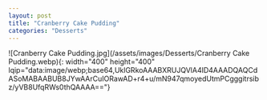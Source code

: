 ```yaml
---
layout: post
title: "Cranberry Cake Pudding"
categories: "Desserts"
---
```

![Cranberry Cake Pudding.jpg](/assets/images/Desserts/Cranberry Cake Pudding.webp){: width="400" height="400" lqip="data:image/webp;base64,UklGRkoAAABXRUJQVlA4ID4AAADQAQCdASoMABAABUB8JYwAArCuIORawAD+r4+u/mN947qmoyedUtmPCgggitrsibz/yVB8UfqRWs0thQAAAA=="}

